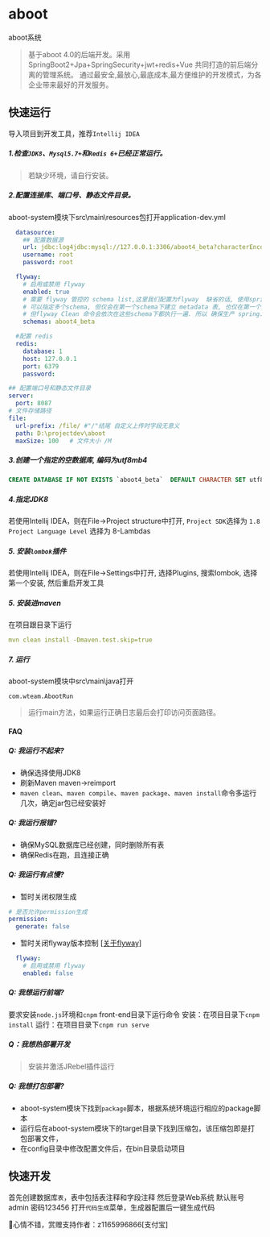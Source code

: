 # aboot
aboot系统
> 基于aboot 4.0的后端开发。采用SpringBoot2+Jpa+SpringSecurity+jwt+redis+Vue 共同打造的前后端分离的管理系统。
> 通过最安全,最放心,最底成本,最方便维护的开发模式，为各企业带来最好的开发服务。
## 快速运行
导入项目到开发工具，推荐`Intellij IDEA`
##### 1.检查`JDK8`、`Mysql5.7+`和`Redis 6+`已经正常运行。
> 若缺少环境，请自行安装。

##### 2.配置连接库、端口号、静态文件目录。
aboot-system模块下src\main\resources包打开application-dev.yml
``` yaml
  datasource:
    ## 配置数据源
    url: jdbc:log4jdbc:mysql://127.0.0.1:3306/aboot4_beta?characterEncoding=utf8&useSSL=false&serverTimezone=Asia/Shanghai
    username: root
    password: root
```
```yaml
  flyway:
    # 启用或禁用 flyway
    enabled: true
    # 需要 flyway 管控的 schema list,这里我们配置为flyway  缺省的话, 使用spring.datasource.url 配置的那个 schema,
    # 可以指定多个schema, 但仅会在第一个schema下建立 metadata 表, 也仅在第一个schema应用migration sql 脚本.
    # 但flyway Clean 命令会依次在这些schema下都执行一遍. 所以 确保生产 spring.flyway.clean-disabled 为 true
    schemas: aboot4_beta
```
```yaml
  #配置 redis
  redis:
    database: 1
    host: 127.0.0.1
    port: 6379
    password:
```
```yaml
## 配置端口号和静态文件目录
server:
  port: 8087
# 文件存储路径
file:
  url-prefix: /file/ #"/"结尾 自定义上传时字段无意义
  path: D:\projectdev\aboot
  maxSize: 100   # 文件大小 /M
```

##### 3.创建一个指定的空数据库, 编码为utf8mb4
```sql
CREATE DATABASE IF NOT EXISTS `aboot4_beta`  DEFAULT CHARACTER SET utf8mb4 ;
```

##### 4.指定JDK8
若使用Intellij IDEA，则在File->Project structure中打开,
`Project SDK`选择为 `1.8`
`Project Language Level` 选择为 8-Lambdas

##### 5. 安装`lombok`插件
若使用Intellij IDEA，则在File->Settings中打开,
选择Plugins, 搜索lombok, 选择第一个安装, 然后重启开发工具

##### 5. 安装进maven
在项目跟目录下运行
```yaml
mvn clean install -Dmaven.test.skip=true
```
##### 7. 运行
aboot-system模块中src\main\java打开
```
com.wteam.AbootRun
```
> 运行main方法，如果运行正确日志最后会打印访问页面路径。

#### FAQ
##### Q: 我运行不起来?
- 确保选择使用JDK8
- 刷新Maven maven->reimport
- `maven clean`、`maven compile`、`maven package`、`maven install`命令多运行几次，确定jar包已经安装好
##### Q: 我运行报错?
- 确保MySQL数据库已经创建，同时删除所有表
- 确保Redis在跑，且连接正确
##### Q: 我运行有点慢?
- 暂时关闭权限生成
```yaml
# 是否允许permission生成
permission:
  generate: false
```
- 暂时关闭flyway版本控制 [[关于flyway]](/aboot-system/src/main/resources/db/migration/README.md)
```yaml
  flyway:
    # 启用或禁用 flyway
    enabled: false
```
##### Q: 我想运行前端?
要求安装`node.js`环境和`cnpm`
front-end目录下运行命令
安装：在项目目录下`cnpm install`
运行：在项目目录下`cnpm run serve`
##### Q：我想热部署开发
> 安装并激活JRebel插件运行
##### Q: 我想打包部署?
- aboot-system模块下找到`package`脚本，根据系统环境运行相应的package脚本
- 运行后在aboot-system模块下的target目录下找到压缩包，该压缩包即是打包部署文件，
- 在config目录中修改配置文件后，在bin目录启动项目
## 快速开发
首先创建数据库`表`，表中包括表注释和字段注释
然后登录Web系统 默认账号admin 密码123456
打开`代码生成`菜单，生成器配置后一键生成代码

:egg:心情不错，赏赠支持作者：z1165996866[支付宝]